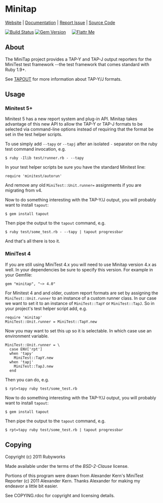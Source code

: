 # Minitap

[Website](http://rubyworks.github.com/minitap) |
[Documentation](http://rubydoc.info/gems/minitap/frames) |
[Report Issue](http://github.com/rubyworks/minitap/issues) |
[Source Code](http://github.com/rubyworks/minitap)

[![Build Status](https://travis-ci.org/rubyworks/minitap.png)](https://travis-ci.org/rubyworks/minitap)
[![Gem Version](https://badge.fury.io/rb/minitap.png)](http://badge.fury.io/rb/minitap) &nbsp; &nbsp;
[![Flattr Me](http://api.flattr.com/button/flattr-badge-large.png)](http://flattr.com/thing/324911/Rubyworks-Ruby-Development-Fund)


## About

The MiniTap project provides a TAP-Y and TAP-J output reporters for
the MiniTest test framework --the test framework that comes standard
with Ruby 1.9+.

See [TAPOUT](http://rubyworks.github.com/tapout) for more information about
TAP-Y/J formats.


## Usage

### Minitest 5+

Minitest 5 has a new report system and plug-in API. Minitap takes advantage
of this new API to allow the TAP-Y or TAP-J formats to be selected via command-line
options instead of requiring that the format be set in the test helper scripts.

To use simply add `--tapy` or `--tapj` after an isolated `-` separator on the
ruby test command invocation, e.g.

    $ ruby -Ilib test/runner.rb - --tapy

In your test helper scripts be sure you have the standard Minitest line:

    require 'minitest/autorun'

And remove any old `MiniTest::Unit.runner=` assignments if you are migrating 
from v4.

Now to do something interesting with the TAP-Y/J output, you will probably want
to install `tapout`:

    $ gem install tapout

Then pipe the output to the `tapout` command, e.g.

    $ ruby test/some_test.rb - --tapy | tapout progressbar

And that's all there is too it.


### MiniTest 4

If you are still using MiniTest 4.x you will need to use Minitap version 4.x
as well. In your dependencies be sure to specify this version. For example in 
your Gemfile:

    gem "minitap", "~> 4.0"

For Minitest 4 and and older, custom report formats are set by assigning
the `MiniTest::Unit.runner` to an instance of a custom runner class. 
In our case we want to set it to an instance of `MiniTest::TapY` or `MiniTest::TapJ`.
So in your project's test helper script add, e.g.

    require 'minitap'
    MiniTest::Unit.runner = MiniTest::TapY.new

Now you may want to set this up so it is selectable. In which case use an
environment variable.

    MiniTest::Unit.runner = \
      case ENV['rpt']
      when 'tapy'
        MiniTest::TapY.new
      when 'tapj'
        MiniTest::TapJ.new
      end

Then you can do, e.g.

    $ rpt=tapy ruby test/some_test.rb

Now to do something interesting with the TAP-Y/J output, you will probably want
to install `tapout`:

    $ gem install tapout

Then pipe the output to the `tapout` command, e.g.

    $ rpt=tapy ruby test/some_test.rb | tapout progressbar


## Copying

Copyright (c) 2011 Rubyworks

Made available under the terms of the *BSD-2-Clause* license.

Portions of this program were drawn from Alexander Kern's
MiniTest Reporter (c) 2011 Alexander Kern. Thanks Alexander
for making my endeavor a little bit easier.

See COPYING.rdoc for copyright and licensing details.

